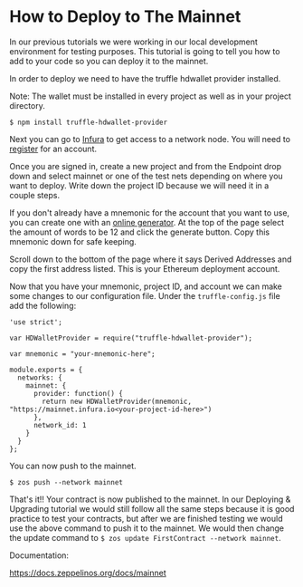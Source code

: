 # How to Deploy to The Mainnet

In our previous tutorials we were working in our local development environment for testing purposes. This tutorial is going to tell you how to add to your code so you can deploy it to the mainnet.

In order to deploy we need to have the truffle hdwallet provider installed.

Note: The wallet must be installed in every project as well as in your project directory.

`$ npm install truffle-hdwallet-provider`

Next you can go to [Infura](https://infura.io/) to get access to a network node. You will need to [register](https://infura.io/register) for an account.

Once you are signed in, create a new project and from the Endpoint drop down and select mainnet or one of the test nets depending on where you want to deploy. Write down the project ID because we will need it in a couple steps.

If you don't already have a mnemonic for the account that you want to use, you can create one with an [online generator](https://iancoleman.io/bip39/). At the top of the page select the amount of words to be 12 and click the generate button. Copy this mnemonic down for safe keeping.

Scroll down to the bottom of the page where it says Derived Addresses and copy the first address listed. This is your Ethereum deployment account.

Now that you have your mnemonic, project ID, and account we can make some changes to our configuration file. Under the `truffle-config.js` file add the following:

``` solidity
'use strict';

var HDWalletProvider = require("truffle-hdwallet-provider");

var mnemonic = "your-mnemonic-here";

module.exports = {
  networks: {
    mainnet: {
      provider: function() {
        return new HDWalletProvider(mnemonic, "https://mainnet.infura.io<your-project-id-here>")
      },
      network_id: 1
    }
  }
};
```

You can now push to the mainnet.

`$ zos push --network mainnet`

That's it!! Your contract is now published to the mainnet. In our Deploying & Upgrading tutorial we would still follow all the same steps because it is good practice to test your contracts, but after we are finished testing we would use the above command to push it to the mainnet. We would then change the update command to `$ zos update FirstContract --network mainnet`.

Documentation:

https://docs.zeppelinos.org/docs/mainnet
